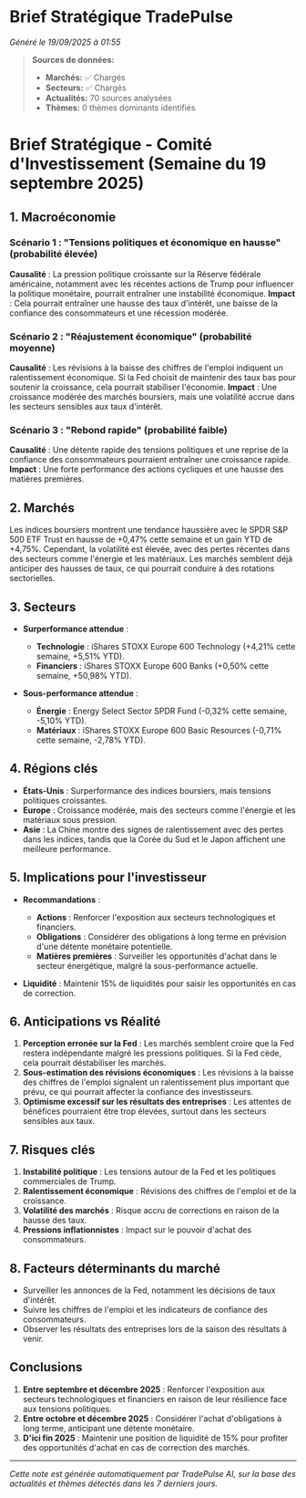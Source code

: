 # Brief Stratégique TradePulse

*Généré le 19/09/2025 à 01:55*

> **Sources de données:**
> - **Marchés:** ✅ Chargés
> - **Secteurs:** ✅ Chargés
> - **Actualités:** 70 sources analysées
> - **Thèmes:** 0 thèmes dominants identifiés

# Brief Stratégique - Comité d'Investissement (Semaine du 19 septembre 2025)

## 1. Macroéconomie

### Scénario 1 : "Tensions politiques et économique en hausse" (probabilité élevée)
**Causalité** : La pression politique croissante sur la Réserve fédérale américaine, notamment avec les récentes actions de Trump pour influencer la politique monétaire, pourrait entraîner une instabilité économique. **Impact** : Cela pourrait entraîner une hausse des taux d'intérêt, une baisse de la confiance des consommateurs et une récession modérée.

### Scénario 2 : "Réajustement économique" (probabilité moyenne)
**Causalité** : Les révisions à la baisse des chiffres de l'emploi indiquent un ralentissement économique. Si la Fed choisit de maintenir des taux bas pour soutenir la croissance, cela pourrait stabiliser l'économie. **Impact** : Une croissance modérée des marchés boursiers, mais une volatilité accrue dans les secteurs sensibles aux taux d'intérêt.

### Scénario 3 : "Rebond rapide" (probabilité faible)
**Causalité** : Une détente rapide des tensions politiques et une reprise de la confiance des consommateurs pourraient entraîner une croissance rapide. **Impact** : Une forte performance des actions cycliques et une hausse des matières premières.

## 2. Marchés

Les indices boursiers montrent une tendance haussière avec le SPDR S&P 500 ETF Trust en hausse de +0,47% cette semaine et un gain YTD de +4,75%. Cependant, la volatilité est élevée, avec des pertes récentes dans des secteurs comme l'énergie et les matériaux. Les marchés semblent déjà anticiper des hausses de taux, ce qui pourrait conduire à des rotations sectorielles.

## 3. Secteurs

- **Surperformance attendue** : 
  - **Technologie** : iShares STOXX Europe 600 Technology (+4,21% cette semaine, +5,51% YTD).
  - **Financiers** : iShares STOXX Europe 600 Banks (+0,50% cette semaine, +50,98% YTD).
  
- **Sous-performance attendue** : 
  - **Énergie** : Energy Select Sector SPDR Fund (-0,32% cette semaine, -5,10% YTD).
  - **Matériaux** : iShares STOXX Europe 600 Basic Resources (-0,71% cette semaine, -2,78% YTD).

## 4. Régions clés

- **États-Unis** : Surperformance des indices boursiers, mais tensions politiques croissantes.
- **Europe** : Croissance modérée, mais des secteurs comme l'énergie et les matériaux sous pression.
- **Asie** : La Chine montre des signes de ralentissement avec des pertes dans les indices, tandis que la Corée du Sud et le Japon affichent une meilleure performance.

## 5. Implications pour l'investisseur

- **Recommandations** :
  - **Actions** : Renforcer l'exposition aux secteurs technologiques et financiers.
  - **Obligations** : Considérer des obligations à long terme en prévision d'une détente monétaire potentielle.
  - **Matières premières** : Surveiller les opportunités d'achat dans le secteur énergétique, malgré la sous-performance actuelle.
  
- **Liquidité** : Maintenir 15% de liquidités pour saisir les opportunités en cas de correction.

## 6. Anticipations vs Réalité

1. **Perception erronée sur la Fed** : Les marchés semblent croire que la Fed restera indépendante malgré les pressions politiques. Si la Fed cède, cela pourrait déstabiliser les marchés.
2. **Sous-estimation des révisions économiques** : Les révisions à la baisse des chiffres de l'emploi signalent un ralentissement plus important que prévu, ce qui pourrait affecter la confiance des investisseurs.
3. **Optimisme excessif sur les résultats des entreprises** : Les attentes de bénéfices pourraient être trop élevées, surtout dans les secteurs sensibles aux taux.

## 7. Risques clés

1. **Instabilité politique** : Les tensions autour de la Fed et les politiques commerciales de Trump.
2. **Ralentissement économique** : Révisions des chiffres de l'emploi et de la croissance.
3. **Volatilité des marchés** : Risque accru de corrections en raison de la hausse des taux.
4. **Pressions inflationnistes** : Impact sur le pouvoir d'achat des consommateurs.

## 8. Facteurs déterminants du marché

- Surveiller les annonces de la Fed, notamment les décisions de taux d'intérêt.
- Suivre les chiffres de l'emploi et les indicateurs de confiance des consommateurs.
- Observer les résultats des entreprises lors de la saison des résultats à venir.

## Conclusions

1. **Entre septembre et décembre 2025** : Renforcer l'exposition aux secteurs technologiques et financiers en raison de leur résilience face aux tensions politiques.
2. **Entre octobre et décembre 2025** : Considérer l'achat d'obligations à long terme, anticipant une détente monétaire.
3. **D'ici fin 2025** : Maintenir une position de liquidité de 15% pour profiter des opportunités d'achat en cas de correction des marchés.

---

*Cette note est générée automatiquement par TradePulse AI, sur la base des actualités et thèmes détectés dans les 7 derniers jours.*
